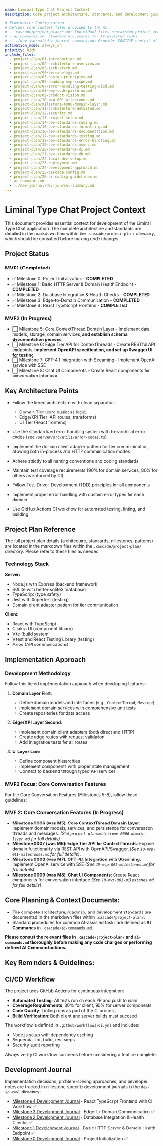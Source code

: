 ```yaml
---
name: Liminal Type Chat Project Context
description: Core project architecture, standards, and development guidelines

# Frontmatter Configuration
# Defines core context files provided to the AI.
# - .cascade/project-plan/*.md: Individual files containing project architecture, standards, milestones, etc.
# - ai-commands.md: Standard procedures for AI-assisted tasks.
# - ../dev-journal/dev-journal-summary.md: Provides CONCISE context of recent development activity. Avoid including individual journal files unless specifically requested for a deep dive.
activation_mode: always_on
priority: high
include_files:
  - project-plan/01-introduction.md
  - project-plan/02-architecture-overview.md
  - project-plan/03-tech-stack.md
  - project-plan/04-terminology.md
  - project-plan/05-design-principles.md
  - project-plan/06-roadmap-mvp-scope.md
  - project-plan/07-error-handling-testing-cicd.md
  - project-plan/08-key-code-patterns.md
  - project-plan/09-product-vision.md
  - project-plan/10-mvp-001-milestones.md
  - project-plan/milestone-0006-domain-layer.md
  - project-plan/11-architecture-detailed.md
  - project-plan/12-security.md
  - project-plan/13-project-setup.md
  - project-plan/14-dev-standards-naming.md
  - project-plan/15-dev-standards-formatting.md
  - project-plan/16-dev-standards-documentation.md
  - project-plan/17-dev-standards-testing.md
  - project-plan/18-dev-standards-error-handling.md
  - project-plan/19-dev-standards-async.md
  - project-plan/20-dev-standards-di.md
  - project-plan/21-dev-standards-db.md
  - project-plan/22-local-dev-setup.md
  - project-plan/23-deployment.md
  - project-plan/24-development-approach.md
  - project-plan/25-cascade-config.md
  - project-plan/26-ai-coding-guidelines.md
  - ai-commands.md
  - ../dev-journal/dev-journal-summary.md
---
```


# Liminal Type Chat Project Context

This document provides essential context for development of the Liminal Type Chat application. The complete architecture and standards are detailed in the markdown files within the `.cascade/project-plan/` directory, which should be consulted before making code changes.

## Project Status

### MVP1 (Completed)
- ✅ Milestone 0: Project Initialization - **COMPLETED**
- ✅ Milestone 1: Basic HTTP Server & Domain Health Endpoint - **COMPLETED**
- ✅ Milestone 2: Database Integration & Health Checks - **COMPLETED**
- ✅ Milestone 3: Edge-to-Domain Communication - **COMPLETED**
- ✅ Milestone 4: React TypeScript Frontend - **COMPLETED**

### MVP2 (In Progress)
- ⬜ Milestone 5: Core ContextThread Domain Layer - Implement data models, storage, domain services, **and establish schema documentation process**
- ⬜ Milestone 6: Edge Tier API for ContextThreads - Create RESTful API endpoints, **implement OpenAPI specification, and set up Swagger UI for testing**
- ⬜ Milestone 7: GPT-4.1 Integration with Streaming - Implement OpenAI service with SSE
- ⬜ Milestone 8: Chat UI Components - Create React components for conversation interface

## Key Architecture Points

- Follow the tiered architecture with clean separation:
  - Domain Tier (core business logic)
  - Edge/XPI Tier (API routes, transforms)
  - UI Tier (React frontend)

- Use the standardized error handling system with hierarchical error codes (see `/server/src/utils/error-codes.ts`)

- Implement the domain client adapter pattern for tier communication, allowing both in-process and HTTP communication modes

- Adhere strictly to all naming conventions and coding standards

- Maintain test coverage requirements (90% for domain services, 80% for others as enforced by CI)

- Follow Test-Driven Development (TDD) principles for all components

- Implement proper error handling with custom error types for each domain

- Use GitHub Actions CI workflow for automated testing, linting, and building

## Project Plan Reference

The full project plan details (architecture, standards, milestones, patterns) are located in the markdown files within the `.cascade/project-plan/` directory. Please refer to these files as needed.

### Technology Stack

**Server:**
- Node.js with Express (backend framework)
- SQLite with better-sqlite3 (database)
- TypeScript (type safety)
- Jest with Supertest (testing)
- Domain client adapter pattern for tier communication

**Client:**
- React with TypeScript
- Chakra UI (component library)
- Vite (build system)
- Vitest and React Testing Library (testing)
- Axios (API communications)

## Implementation Approach

### Development Methodology

Follow this tiered implementation approach when developing features:

1. **Domain Layer First**:
   - Define domain models and interfaces (e.g., `ContextThread`, `Message`)
   - Implement domain services with comprehensive unit tests
   - Create repositories for data access

2. **Edge/XPI Layer Second**:
   - Implement domain client adapters (both direct and HTTP)
   - Create edge routes with request validation
   - Add integration tests for all routes

3. **UI Layer Last**:
   - Define component hierarchies
   - Implement components with proper state management
   - Connect to backend through typed API services

### MVP2 Focus: Core Conversation Features

For the Core Conversation Features (Milestones 5-8), follow these guidelines:

### MVP 2: Core Conversation Features (In Progress)

*   **Milestone 0006 (was M5): Core ContextThread Domain Layer**: Implement domain models, services, and persistence for conversation threads and messages. *(See `project-plan/milestone-0006-domain-layer.md` for full details)*.
*   **Milestone 0007 (was M6): Edge Tier API for ContextThreads**: Expose domain functionality via REST API with OpenAPI/Swagger. *(See `10-mvp-001-milestones.md` for full details)*.
*   **Milestone 0008 (was M7): GPT-4.1 Integration with Streaming**: Implement OpenAI service with SSE *(See `10-mvp-001-milestones.md` for full details)*.
*   **Milestone 0009 (was M8): Chat UI Components**: Create React components for conversation interface *(See `10-mvp-001-milestones.md` for full details)*.

## Core Planning & Context Documents:

*   The complete architecture, roadmap, and development standards are documented in the markdown files within `.cascade/project-plan/`.
*   Standard procedures for common AI-assisted tasks are defined as **AI Commands** in `.cascade/ai-commands.md`.

**Please consult the relevant files in `.cascade/project-plan/` and `ai-commands.md` thoroughly before making any code changes or performing defined AI Command actions.**

## Key Reminders & Guidelines:

## CI/CD Workflow

The project uses GitHub Actions for continuous integration:

- **Automated Testing**: All tests run on each PR and push to main
- **Coverage Requirements**: 80% for client, 90% for server components
- **Code Quality**: Linting runs as part of the CI process
- **Build Verification**: Both client and server builds must succeed

The workflow is defined in `.github/workflows/ci.yml` and includes:
- Node.js setup with dependency caching
- Sequential lint, build, test steps
- Security audit reporting

Always verify CI workflow succeeds before considering a feature complete.

## Development Journal

Implementation decisions, problem-solving approaches, and developer notes are tracked in milestone-specific development journals in the `dev-journal` directory:

- [Milestone 4 Development Journal](../dev-journal/dev-journal-m4.md) - React TypeScript Frontend with CI Workflow ✅
- [Milestone 3 Development Journal](../dev-journal/dev-journal-m3.md) - Edge-to-Domain Communication ✅
- [Milestone 2 Development Journal](../dev-journal/dev-journal-m2.md) - Database Integration & Health Checks ✅
- [Milestone 1 Development Journal](../dev-journal/dev-journal-m1.md) - Basic HTTP Server & Domain Health Endpoint ✅
- [Milestone 0 Development Journal](../dev-journal/dev-journal-m0.md) - Project Initialization ✅
